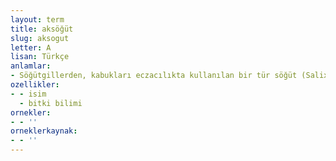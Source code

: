 ```yaml
---
layout: term
title: aksöğüt
slug: aksogut
letter: A
lisan: Türkçe
anlamlar:
- Söğütgillerden, kabukları eczacılıkta kullanılan bir tür söğüt (Salix alba)
ozellikler:
- - isim
  - bitki bilimi
ornekler:
- - ''
orneklerkaynak:
- - ''
---
```

